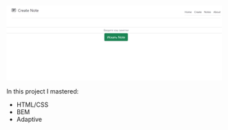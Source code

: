   ![](https://github.com/factvlad/note-creater/blob/master/note-creater.gif)
  
  In this project I mastered:
 - HTML/CSS
 - BEM
 - Adaptive
